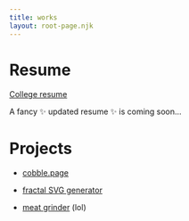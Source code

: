 ```yaml
---
title: works
layout: root-page.njk
---
```


# Resume

[College resume](/images/resumes/GeorgeOwen_resume.pdf)

A fancy ✨ updated resume ✨ is coming soon...

# Projects

* [cobble.page](http://cobble.page)

* [fractal SVG generator](/projects/fractal-svg/)

* [meat grinder](/projects/meat-grinder) (lol)